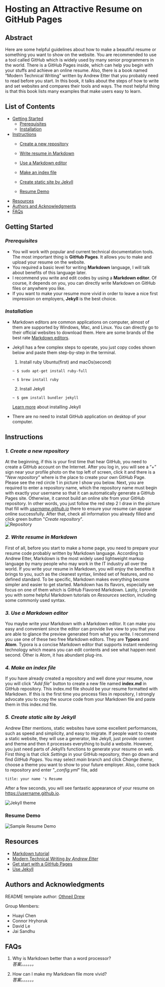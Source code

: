 # **Hosting an Attractive Resume on GitHub Pages**

## **Abstract**
Here are some helpful guidelines about how to make a beautiful resume or something you want to show on the website. You are recommended to use a tool called GitHub which is widely used by many senior programmers in the world. There is a GitHub Pages inside, which can help you begin with your stuffs and achieve an online resume. Also, there is a book named “Modern Technical Writing” written by Andrew Etter that you probably need to read before you start. In this book, it talks about the steps of how to write and set websites and compares their tools and ways. The most helpful thing is that this book lists many examples that make users easy to learn.

## **List of Contents**
+ [Getting Started](#getting-started)  
  + [Prerequisites](#prerequisites)
  + [Installation](#installation)
+ [Instructions](#instructions)  
  + [Create a new repository](#1-create-a-new-repository)
  + [Write resume in Markdown](#2-Write-resume-in-markdown)
  + [Use a Markdown editor](#3-use-a-markdown-editor)
  + [Make an index file](#4-make-an-index-file)
  + [Create static site by Jekyll](#5-create-static-site-by-Jekyll)

  + [Resume Demo](#resume-demo)
+ [Resources](#resources)
+ [Authors and Acknowledgments](#authors-and-acknowledgments)
+ [FAQs](#faqs)

## **Getting Started**

### *Prerequisites*
+ You will work with popular and current technical documentation tools. The most important thing is **GitHub Pages**. It allows you to make and upload your resume on the website.  
+ You required a basic level for writing **Markdown** language, I will talk about benefits of this language later.  
+ I recommend you write and edit codes by using a **Markdown editor**. Of course, it depends on you, you can directly write Markdown on GitHub files or anywhere you like.  
+ If you want to make your resume more vivid in order to leave a nice first impression on employers, **Jekyll** is the best choice.

### *Installation*

+ Markdown editors are common applications on computer, almost of them are supported by Windows, Mac, and Linux. You can directly go to their official websites to download them. Here are some brands of the best rate [Markdown editors](https://www.shopify.com/partners/blog/10-of-the-best-markdown-editors).  

+ Jekyll has a few complex steps to operate, you just copy codes shown below and paste them step-by-step in the terminal.
  1. Install ruby Ubuntu(first) and macOs(second)
  ```shell
  ~ $ sudo apt-get install ruby-full
  ```
  ```shell
  ~ $ brew install ruby
  ```

  2. Install Jekyll
  ```shell
  ~ $ gem install bundler jekyll
  ```
  [Learn more](https://jekyllrb.com/) about installing Jekyll  


+ There are no need to install GitHub application on desktop of your computer.


## **Instructions**

### *1. Create a new repository*
At the beginning, if this is your first time that hear GitHub, you need to create a GitHub account on the Internet. After you log in, you will see a “+” sign near your profile photo on the top left of screen, click it and there is a "*New repository*" where is the place to create your own GitHub Page. Please see the red circle 1 in picture I show you below. Next, you are required to enter a repository name, which the repository name must begin with exactly your username so that it can automatically generate a GitHub Pages site. Otherwise, it cannot build an online site from your GitHub repository. In other words, you just follow the red step 2 I draw in the picture that fill with <u>*username.github.io*</u> there to ensure your resume can appear online successfully. After that, check all information you already filled and click green button "*Create repository*".  
![Repository](https://media.giphy.com/media/GGkfXc4LTRMYRsfv6u/giphy.gif)

### *2. Write resume in Markdown*
First of all, before you start to make a home page, you need to prepare your resume code probably written by Markdown language. According to Andrew Etter, Markdown is the most widely used lightweight markup language by many people who may work in the IT industry all over the world. If you write your resume in Markdown, you will enjoy the benefits it brings to you, such as the cleanest syntax, limited set of features, and no defined standard. To be specific, Markdown makes everything become simpler and easier to get started. Markdown has its flavors, especially we focus on one of them which is GitHub Flavored Markdown. Lastly, I provide you with some helpful Markdown tutorials on *Resources* section, including some commonly used syntax.

### *3. Use a Markdown editor*
You maybe write your Markdown with a Markdown editor. It can make you easy and convenient since the editor can provide live view to you that you are able to glance the preview generated from what you write. I recommend you use one of these two free Markdown editors. They are **Typora** and **Atom**. Typora is a concise Markdown editor that supports instant rendering technology which means you can edit contents and see what happen next second. Other is Atom, it has abundant plug-ins.

### *4. Make an index file*
If you have already created a repository and well done your resume, now you will click “*Add file*” button to create a new file named **index.md** in GitHub repository. This index.md file should be your resume formatted with Markdown. If this is the first time you process files in repository, I strongly advocate you to copy the source code from your Markdown file and paste them in this index.md file.

### *5. Create static site by Jekyll*
Andrew Etter mentions, static websites have some excellent performances, such as speed and simplicity, and easy to migrate. If people want to create a static website, they will use a generator, like Jekyll, just provide content and theme and then it processes everything to build a website. However, you just need parts of Jekyll’s functions to generate your resume on web. First thing is that click *Settings* in your GitHub repository, then go down and find *GitHub Pages*. You may select *main* branch and click *Change theme*, choose a theme you want to show to your future employer. Also, come back to repository and enter "*_config.yml*" file, add
```
title: your name 's Resume
```
After a few seconds, you will see fantastic appearance of your resume on <u> https://username.github.io</u>.

![Jekyll theme](https://media.giphy.com/media/lZgYDblV8VvPQGq7k0/giphy.gif)


### Resume Demo
![Sample Resume Demo](https://media.giphy.com/media/BVEx2WqttRwTCHYfOK/giphy.gif)

## **Resources**
+ [Markdown tutorial](https://www.markdowntutorial.com/)
+ [Modern Technical Writing *by Andrew Etter*](https://www.amazon.ca/gp/product/B01A2QL9SS/)
+ [Get start with a GitHub Pages](https://pages.github.com/)
+ [Use Jekyll](https://www.youtube.com/playlist?list=PLLAZ4kZ9dFpOPV5C5Ay0pHaa0RJFhcmcB)

## **Authors and Acknowledgments**
README template author: [Othneil Drew](https://github.com/othneildrew)  

Group Members:  
+ Huayi Chen
+ Connor Hryhoruk
+ David Le
+ Jai Sandhu

## **FAQs**
1.  Why is Markdown better than a word processor?  
  *答案。。。。。。*  

2.  How can I make my Markdown file more vivid?  
  *答案。。。。。。*
